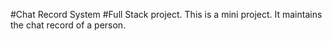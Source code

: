 #Chat Record System
#Full Stack project.
This is a mini project.
It maintains the chat record of a person.
